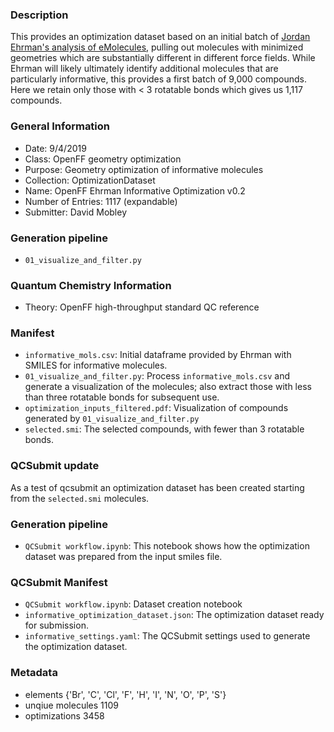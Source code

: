 ### Description

This provides an optimization dataset based on an initial batch of [Jordan Ehrman's analysis of eMolecules](https://zenodo.org/record/3385278#.XXMdLZNKjOQ), pulling out molecules with minimized geometries which are substantially different in different force fields. While Ehrman will likely ultimately identify additional molecules that are particularly informative, this provides a first batch of 9,000 compounds. Here we retain only those with < 3 rotatable bonds which gives us 1,117 compounds.


### General Information
 - Date: 9/4/2019
 - Class: OpenFF geometry optimization
 - Purpose: Geometry optimization of informative molecules
 - Collection: OptimizationDataset
 - Name: OpenFF Ehrman Informative Optimization v0.2
 - Number of Entries: 1117 (expandable)
 - Submitter: David Mobley

### Generation pipeline
- `01_visualize_and_filter.py`

### Quantum Chemistry Information
 - Theory: OpenFF high-throughput standard QC reference

### Manifest
- `informative_mols.csv`: Initial dataframe provided by Ehrman with SMILES for informative molecules.
- `01_visualize_and_filter.py`: Process `informative_mols.csv` and generate a visualization of the molecules; also extract those with less than three rotatable bonds for subsequent use.
- `optimization_inputs_filtered.pdf`: Visualization of compounds generated by `01_visualize_and_filter.py`
- `selected.smi`: The selected compounds, with fewer than 3 rotatable bonds.


### QCSubmit update 
As a test of qcsubmit an optimization dataset has been created starting from the `selected.smi` molecules.

### Generation pipeline
- `QCSubmit workflow.ipynb`: This notebook shows how the optimization dataset was prepared from the input smiles file. 

### QCSubmit Manifest
- `QCSubmit workflow.ipynb`: Dataset creation notebook
- `informative_optimization_dataset.json`: The optimization dataset ready for submission.
- `informative_settings.yaml`: The QCSubmit settings used to generate the optimization dataset.

### Metadata
- elements {'Br', 'C', 'Cl', 'F', 'H', 'I', 'N', 'O', 'P', 'S'}
- unqiue molecules 1109
- optimizations 3458
